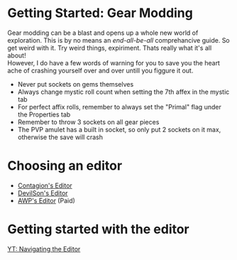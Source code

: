 # Getting Started: Gear Modding
Gear modding can be a blast and opens up a whole new world of exploration. This is by no means an _end-all-be-all_ comprehancive guide. So get weird with it. Try weird things, expiriment. Thats really what it's all about!  
  However, I do have a few words of warning for you to save you the heart ache of crashing yourself over and over untill you figgure it out.
  
* Never put sockets on gems themselves
* Always change mystic roll count when setting the 7th affex in the mystic tab
* For perfect affix rolls, remember to always set the "Primal" flag under the Properties tab
* Remember to throw 3 sockets on all gear pieces
* The PVP amulet has a built in socket, so only put 2 sockets on it max, otherwise the save will crash

# Choosing an editor
* [Contagion's Editor](https://github.com/ooCONTAGIONoo/D3Editor/releases)
* [DevilSon's Editor](https://github.com/xXTheDevilsSonXx/Editor-Releases)
* [AWP's Editor](http://diiiedit.awp-ent.com/) (Paid)
  
# Getting started with the editor
[YT: Navigating the Editor](https://www.youtube.com/watch?v=mdRdimc_Zu0&t=46s) 
